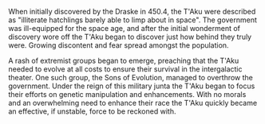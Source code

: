 When initially discovered by the Draske in 450.4, the T'Aku were described as "illiterate hatchlings barely able to limp about in space". The government was ill-equipped for the space age, and after the initial wonderment of discovery wore off the T'Aku began to discover just how behind they truly were. Growing discontent and fear spread amongst the population.

A rash of extremist groups began to emerge, preaching that the T'Aku needed to evolve at all costs to ensure their survival in the intergalactic theater. One such group, the Sons of Evolution, managed to overthrow the government. Under the reign of this military junta the T'Aku began to focus their efforts on genetic manipulation and enhancements. With no morals and an overwhelming need to enhance their race the T'Aku quickly became an effective, if unstable, force to be reckoned with.